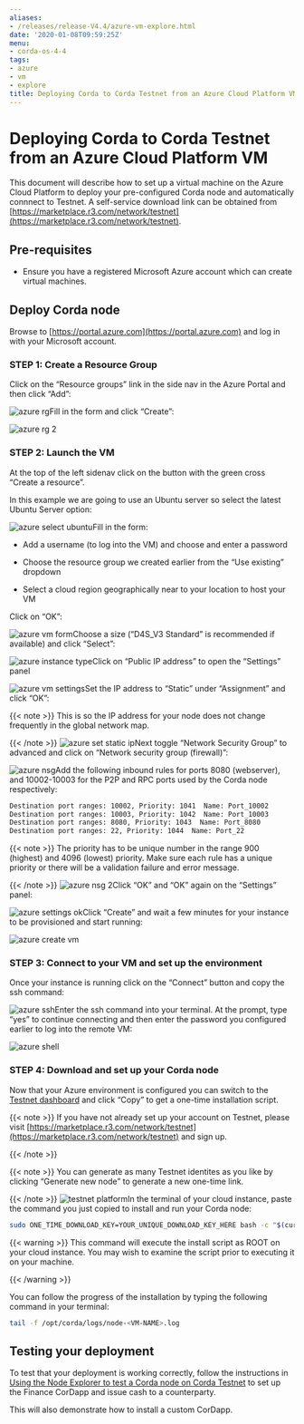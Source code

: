 ```yaml
---
aliases:
- /releases/release-V4.4/azure-vm-explore.html
date: '2020-01-08T09:59:25Z'
menu:
- corda-os-4-4
tags:
- azure
- vm
- explore
title: Deploying Corda to Corda Testnet from an Azure Cloud Platform VM
---
```



# Deploying Corda to Corda Testnet from an Azure Cloud Platform VM

This document will describe how to set up a virtual machine on the Azure Cloud Platform to deploy your pre-configured
            Corda node and automatically connnect to Testnet. A self-service download link can be obtained from
            [https://marketplace.r3.com/network/testnet](https://marketplace.r3.com/network/testnet).


## Pre-requisites


* Ensure you have a registered Microsoft Azure account which can create virtual machines.



## Deploy Corda node

Browse to [https://portal.azure.com](https://portal.azure.com) and log in with your Microsoft account.


### STEP 1: Create a Resource Group

Click on the “Resource groups” link in the side nav in the Azure Portal and then click “Add”:

![azure rg](resources/azure-rg.png "azure rg")Fill in the form and click “Create”:

![azure rg 2](resources/azure-rg-2.png "azure rg 2")
### STEP 2: Launch the VM

At the top of the left sidenav click on the button with the green cross “Create a resource”.

In this example we are going to use an Ubuntu server so select the latest Ubuntu Server option:

![azure select ubuntu](resources/azure-select-ubuntu.png "azure select ubuntu")Fill in the form:


* Add a username (to log into the VM) and choose and enter a password


* Choose the resource group we created earlier from the “Use existing” dropdown


* Select a cloud region geographically near to your location to host your VM


Click on “OK”:

![azure vm form](resources/azure-vm-form.png "azure vm form")Choose a size (“D4S_V3 Standard” is recommended if available) and click “Select”:

![azure instance type](resources/azure-instance-type.png "azure instance type")Click on “Public IP address” to open the “Settings” panel

![azure vm settings](resources/azure-vm-settings.png "azure vm settings")Set the IP address to “Static” under “Assignment” and click “OK”:


{{< note >}}
This is so the IP address for your node does not change frequently in the global network map.

{{< /note >}}
![azure set static ip](resources/azure-set-static-ip.png "azure set static ip")Next toggle “Network Security Group” to advanced and click on “Network security group (firewall)”:

![azure nsg](resources/azure-nsg.png "azure nsg")Add the following inbound rules for ports 8080 (webserver), and 10002-10003 for the P2P and RPC ports used by the Corda
                    node respectively:

```bash
Destination port ranges: 10002, Priority: 1041  Name: Port_10002
Destination port ranges: 10003, Priority: 1042  Name: Port_10003
Destination port ranges: 8080, Priority: 1043  Name: Port_8080
Destination port ranges: 22, Priority: 1044  Name: Port_22
```

{{< note >}}
The priority has to be unique number in the range 900 (highest) and 4096 (lowest) priority. Make sure each
                        rule has a unique priority or there will be a validation failure and error message.

{{< /note >}}
![azure nsg 2](resources/azure-nsg-2.png "azure nsg 2")Click “OK” and “OK” again on the “Settings” panel:

![azure settings ok](resources/azure-settings-ok.png "azure settings ok")Click “Create” and wait a few minutes for your instance to be provisioned and start running:

![azure create vm](resources/azure-create-vm.png "azure create vm")
### STEP 3: Connect to your VM and set up the environment

Once your instance is running click on the “Connect” button and copy the ssh command:

![azure ssh](resources/azure-ssh.png "azure ssh")Enter the ssh command into your terminal. At the prompt, type “yes” to continue connecting and then enter the password
                    you configured earlier to log into the remote VM:

![azure shell](resources/azure-shell.png "azure shell")
### STEP 4: Download and set up your Corda node

Now that your Azure environment is configured you can switch to the
                    [Testnet dashboard](https://marketplace.r3.com/network/testnet/install-node) and click “Copy” to get a one-time installation
                    script.


{{< note >}}
If you have not already set up your account on Testnet, please visit [https://marketplace.r3.com/network/testnet](https://marketplace.r3.com/network/testnet) and sign
                        up.

{{< /note >}}

{{< note >}}
You can generate as many Testnet identites as you like by clicking “Generate new node” to generate a new one-time
                        link.

{{< /note >}}
![testnet platform](resources/testnet-platform.png "testnet platform")In the terminal of your cloud instance, paste the command you just copied to install and run your Corda node:

```bash
sudo ONE_TIME_DOWNLOAD_KEY=YOUR_UNIQUE_DOWNLOAD_KEY_HERE bash -c "$(curl -L https://onboarder.prod.ws.r3.com/api/user/node/TESTNET/install.sh)"
```

{{< warning >}}
This command will execute the install script as ROOT on your cloud instance. You may wish to examine the
                        script prior to executing it on your machine.

{{< /warning >}}

You can follow the progress of the installation by typing the following command in your terminal:

```bash
tail -f /opt/corda/logs/node-<VM-NAME>.log
```

## Testing your deployment

To test that your deployment is working correctly, follow the instructions in [Using the Node Explorer to test a Corda node on Corda Testnet](testnet-explorer-corda.md) to set up
                the Finance CorDapp and issue cash to a counterparty.

This will also demonstrate how to install a custom CorDapp.


